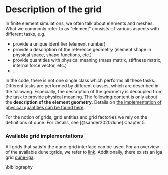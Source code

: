 <!--
SPDX-FileCopyrightText: 2022 The Ikarus Developers mueller@ibb.uni-stuttgart.de

SPDX-License-Identifier: CC-BY-SA-4.0
-->

# Description of the grid

In finite element simulations, we often talk about elements and meshes. What we commonly refer to as "element"
consists of various aspects with different tasks, e.g.  

- provide a unique identifier (element number)
- provide a description of the reference geometry (element shape in physical space, shape functions, etc.)
- provide quantities with physical meaning (mass matrix, stiffness matrix, internal force vector, etc.)
- ...

In the code, there is not one single class which performs all these tasks. Different tasks are performed by 
different classes, which are described in the following. Especially, the description of the geometry is
decoupled from the task to provide physical meaning. The following content is only about the 
**description of the element geometry**. Details on 
[the implementation of physical quantities can be found here](finiteElements.md).

For the notion of grids, grid entities and grid factories we rely on the definitions of dune. For details, see
[@sander2020dune] Chapter 5.

### Available grid implementations
All grids that satisfy the dune::grid interface can be used. For an overview of the available dune::grids, we refer to [link](https://www.dune-project.org/doc/grids/).
Additionally, there exists an iga grid [dune-iga](https://github.com/rath3t/dune-iga).

\bibliography